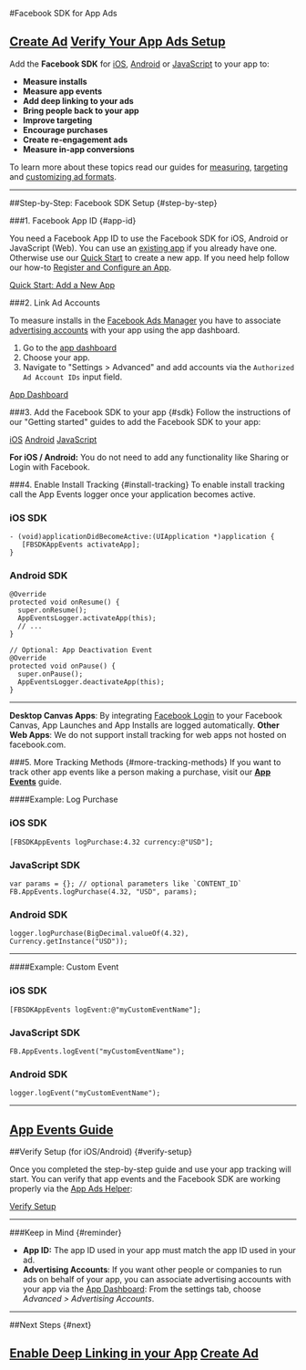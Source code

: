 #Facebook SDK for App Ads
 
[Create Ad](https://www.facebook.com/ads/create) [Verify Your App Ads Setup](/tools/app-ads-helper/) 
---



Add the **Facebook SDK** for [iOS](/docs/ios), [Android](/docs/android) or [JavaScript](/docs/javascript) to your app to:

* **Measure installs**
* **Measure app events**
* **Add deep linking to your ads**
* **Bring people back to your app**
* **Improve targeting**
* **Encourage purchases**
* **Create re-engagement ads**
* **Measure in-app conversions**


To learn more about these topics read our guides for [measuring](/docs/app-ads/measuring), [targeting](/docs/app-ads/targeting) and [customizing ad formats](/docs/app-ads/formats).


---



##Step-by-Step: Facebook SDK Setup {#step-by-step}

###1. Facebook App ID {#app-id}

You need a Facebook App ID to use the Facebook SDK for iOS, Android or JavaScript (Web). You can use an [existing app](/apps) if you already have one. Otherwise use our [Quick Start](/quickstarts) to create a new app. If you need help follow our how-to [Register and Configure an App](/docs/apps/register).
 
[Quick Start: Add a New App](/quickstarts/) 

 
>  

###2. Link Ad Accounts

To measure installs in the [Facebook Ads Manager](https://www.facebook.com/ads/manager) you have to associate [advertising accounts](https://www.facebook.com/ads/manager/account/settings/) with your app using the app dashboard. 

1. Go to the [app dashboard](https://developers.facebook.com/apps/)
2. Choose your app.
3. Navigate to "Settings > Advanced" and add accounts via the `Authorized Ad Account IDs` input field. 

[App Dashboard](https://developers.facebook.com/apps/) 



###3. Add the Facebook SDK to your app {#sdk}
Follow the instructions of our "Getting started" guides to add the Facebook SDK to your app:

[iOS](/docs/ios/getting-started) [Android](/docs/android/getting-started) [JavaScript](/docs/javascript/quickstart) 
  

>  

**For iOS / Android:** You do not need to add any functionality like Sharing or Login with Facebook.

###4. Enable Install Tracking {#install-tracking}
To enable install tracking call the App Events logger once your application becomes active.
 
### iOS SDK
```
- (void)applicationDidBecomeActive:(UIApplication *)application {
   [FBSDKAppEvents activateApp];
}
```

### Android SDK
``` 
@Override
protected void onResume() { 
  super.onResume(); 
  AppEventsLogger.activateApp(this); 
  // ...
}

// Optional: App Deactivation Event 
@Override
protected void onPause() { 
  super.onPause(); 
  AppEventsLogger.deactivateApp(this);
} 
```



---

**Desktop Canvas Apps**: By integrating [Facebook Login](/docs/facebook-login/login-flow-for-web) to your Facebook Canvas, App Launches and App Installs are logged automatically. **Other Web Apps**: We do not support install tracking for web apps not hosted on facebook.com.
  
###5. More Tracking Methods {#more-tracking-methods}
If you want to track other app events like a person making a purchase, visit our **[App Events](/docs/app-events)** guide. 

####Example: Log Purchase 
 
### iOS SDK
```
[FBSDKAppEvents logPurchase:4.32 currency:@"USD"]; 
```

### JavaScript SDK
``` 
var params = {}; // optional parameters like `CONTENT_ID`
FB.AppEvents.logPurchase(4.32, "USD", params);
```

### Android SDK
``` 
logger.logPurchase(BigDecimal.valueOf(4.32), Currency.getInstance("USD"));
```

 

---
  
####Example: Custom Event


### iOS SDK
```
[FBSDKAppEvents logEvent:@"myCustomEventName"];
```

### JavaScript SDK
``` 
FB.AppEvents.logEvent("myCustomEventName");
```

### Android SDK
``` 
logger.logEvent("myCustomEventName");
```

 
 
  ---

[App Events Guide](/docs/app-events) 
---


##Verify Setup (for iOS/Android) {#verify-setup}

Once you completed the step-by-step guide and use your app tracking will start.  You can verify that app events and the Facebook SDK are working properly via the [App Ads Helper](/tools/app-ads-helper/):


[Verify Setup](/tools/app-ads-helper/) 

---

 
###Keep in Mind {#reminder}
- **App ID:** The app ID used in your app must match the app ID used in your ad.
- **Advertising Accounts**: If you want other people or companies to run ads on behalf of your app, you can associate advertising accounts with your app via the [App Dashboard](/apps/89000000000000/settings/): From the settings tab, choose *Advanced > Advertising Accounts*.


---


##Next Steps {#next}

[Enable Deep Linking in your App](/docs/app-ads/deep-linking) [Create Ad](https://www.facebook.com/ads/create/?objective=MOBILE_APP_INSTALLS) 
---